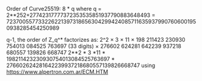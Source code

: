 

Order of Curve25519:
8 * q
where
q = 2**252+27742317777372353535851937790883648493 = 7237005577332262213973186563042994240857116359379907606001950938285454250989

q-1, the order of Z_q^* factorizes as:
2^2 × 3 × 11 × 198 211423 230930 754013 084525 763697 (33 digits) × 276602 624281 642239 937218 680557 139826 668747
2**2 * 3 *11 * 198211423230930754013084525763697 * 276602624281642239937218680557139826668747
using https://www.alpertron.com.ar/ECM.HTM